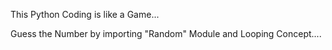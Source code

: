 This Python Coding is like a Game...

Guess the Number by importing "Random" Module and Looping Concept....
